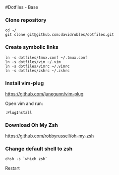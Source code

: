 #Dotfiles - Base

### Clone repository

```
cd ~/
git clone git@github.com:davidrobles/dotfiles.git
```

### Create symbolic links

```
ln -s dotfiles/tmux.conf ~/.tmux.conf
ln -s dotfiles/vim ~/.vim
ln -s dotfiles/vimrc ~/.vimrc
ln -s dotfiles/zshrc ~/.zshrc
```

### Install vim-plug

https://github.com/junegunn/vim-plug

Open vim and run:

```
:PlugInstall
```

### Download Oh My Zsh

https://github.com/robbyrussell/oh-my-zsh

### Change default shell to zsh

```
chsh -s `which zsh`
```

Restart
